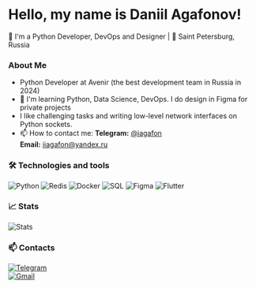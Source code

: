 # Hello, my name is Daniil Agafonov!

🚀 I'm a Python Developer, DevOps and Designer | 📍 Saint Petersburg, Russia

### About Me

- Python Developer at Avenir (the best development team in Russia in 2024)
- 🌱 I'm learning Python, Data Science, DevOps. I do design in Figma for private projects
- I like challenging tasks and writing low-level network interfaces on Python sockets.
- 📫 How to contact me:
**Telegram:** [@iagafon](https://t.me/iagafon)  
**Email:** [iiagafon@yandex.ru](mailto:iiagafon@yandex.ru) 

### 🛠️ Technologies and tools
![Python](https://img.shields.io/badge/Python-3776AB?style=for-the-badge&logo=python&logoColor=white)
![Redis](https://img.shields.io/badge/Redis-DC382D?style=for-the-badge&logo=redis&logoColor=white)
![Docker](https://img.shields.io/badge/Docker-2496ED?style=for-the-badge&logo=docker&logoColor=white)
![SQL](https://img.shields.io/badge/SQL-4479A1?style=for-the-badge&logo=postgresql&logoColor=white)
![Figma](https://img.shields.io/badge/Figma-F24E1E?style=for-the-badge&logo=figma&logoColor=white)
![Flutter](https://img.shields.io/badge/Flutter-02569B?style=for-the-badge&logo=flutter&logoColor=white)

### 📈 Stats
![Stats](https://github-readme-stats.vercel.app/api?username=iagafon&theme=radical)

### 📫 Contacts
[![Telegram](https://img.shields.io/badge/Telegram-2CA5E0?style=for-the-badge&logo=telegram&logoColor=white)](https://t.me/iagafon)  
[![Gmail](https://img.shields.io/badge/Gmail-D14836?style=for-the-badge&logo=gmail&logoColor=white)](mailto:iiagafon@yandex.ru)  

